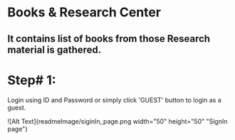 # Books & Research Center
It contains list of books from those Research material is gathered.
-------------------------------------------------------------------

# Step# 1:
Login using ID and Password or simply click 'GUEST' button to login
as a guest.

![Alt Text](readmeImage/siginIn_page.png width="50" height="50" "SignIn page")

